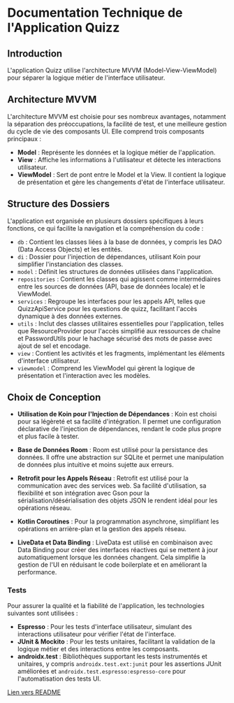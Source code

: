 # Documentation Technique de l'Application Quizz

## Introduction
L'application Quizz utilise l'architecture MVVM (Model-View-ViewModel) pour séparer la logique métier de l'interface utilisateur.

## Architecture MVVM
L'architecture MVVM est choisie pour ses nombreux avantages, notamment la séparation des préoccupations, la facilité de test, et une meilleure gestion du cycle de vie des composants UI. Elle comprend trois composants principaux :

- **Model** : Représente les données et la logique métier de l'application.
- **View** : Affiche les informations à l'utilisateur et détecte les interactions utilisateur.
- **ViewModel** : Sert de pont entre le Model et la View. Il contient la logique de présentation et gère les changements d'état de l'interface utilisateur.

## Structure des Dossiers
L'application est organisée en plusieurs dossiers spécifiques à leurs fonctions, ce qui facilite la navigation et la compréhension du code :

- `db` : Contient les classes liées à la base de données, y compris les DAO (Data Access Objects) et les entités.
- `di` : Dossier pour l'injection de dépendances, utilisant Koin pour simplifier l'instanciation des classes.
- `model` : Définit les structures de données utilisées dans l'application.
- `repositories` : Contient les classes qui agissent comme intermédiaires entre les sources de données (API, base de données locale) et le ViewModel.
- `services` : Regroupe les interfaces pour les appels API, telles que QuizzApiService pour les questions de quizz, facilitant l'accès dynamique à des données externes.
- `utils` : Inclut des classes utilitaires essentielles pour l'application, telles que ResourceProvider pour l'accès simplifié aux ressources de chaîne et PasswordUtils pour le hachage sécurisé des mots de passe avec ajout de sel et encodage.
- `view` : Contient les activités et les fragments, implémentant les éléments d'interface utilisateur.
- `viewmodel` : Comprend les ViewModel qui gèrent la logique de présentation et l'interaction avec les modèles.

## Choix de Conception
- **Utilisation de Koin pour l'Injection de Dépendances** : Koin est choisi pour sa légèreté et sa facilité d'intégration. Il permet une configuration déclarative de l'injection de dépendances, rendant le code plus propre et plus facile à tester.

- **Base de Données Room** : Room est utilisé pour la persistance des données. Il offre une abstraction sur SQLite et permet une manipulation de données plus intuitive et moins sujette aux erreurs.

- **Retrofit pour les Appels Réseau** : Retrofit est utilisé pour la communication avec des services web. Sa facilité d'utilisation, sa flexibilité et son intégration avec Gson pour la sérialisation/désérialisation des objets JSON le rendent idéal pour les opérations réseau.

- **Kotlin Coroutines** : Pour la programmation asynchrone, simplifiant les opérations en arrière-plan et la gestion des appels réseau.

- **LiveData et Data Binding** : LiveData est utilisé en combinaison avec Data Binding pour créer des interfaces réactives qui se mettent à jour automatiquement lorsque les données changent. Cela simplifie la gestion de l'UI en réduisant le code boilerplate et en améliorant la performance.

### Tests
Pour assurer la qualité et la fiabilité de l'application, les technologies suivantes sont utilisées :
- **Espresso** : Pour les tests d'interface utilisateur, simulant des interactions utilisateur pour vérifier l'état de l'interface.
- **JUnit & Mockito** : Pour les tests unitaires, facilitant la validation de la logique métier et des interactions entre les composants.
- **androidx.test** : Bibliothèques supportant les tests instrumentés et unitaires, y compris `androidx.test.ext:junit` pour les assertions JUnit améliorées et `androidx.test.espresso:espresso-core` pour l'automatisation des tests UI.

[Lien vers README](README.md) 